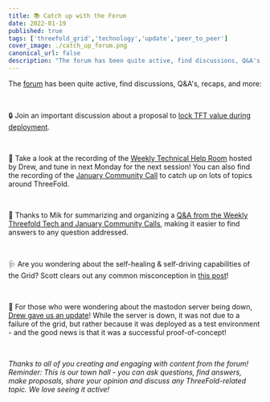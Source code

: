 ```yaml
---
title: 📚 Catch up with the Forum
date: 2022-01-19
published: true
tags: ['threefold_grid','technology','update','peer_to_peer']
cover_image: ./catch_up_forum.png
canonical_url: false
description: "The forum has been quite active, find discussions, Q&A's, recaps, and more"
---
```


The [forum](https://forum.threefold.io/) has been quite active, find discussions, Q&A's, recaps, and more:

<br/>

🔒 Join an important discussion about a proposal to [lock TFT value during deployment](https://forum.threefold.io/t/tft-locked-value-during-deployment/3675/3). 

<br/>

🎥 Take a look at the recording of the [Weekly Technical Help Room](https://forum.threefold.io/t/weekly-technical-help-room/3627) hosted by Drew, and tune in next Monday for the next session! You can also find the recording of the [January Community Call](https://forum.threefold.io/t/january-16th-2023-weekly-tech-call-recording/3702) to catch up on lots of topics around ThreeFold.

<br/>

📄 Thanks to Mik for summarizing and organizing a [Q&A from the Weekly Threefold Tech and January Community Calls](https://forum.threefold.io/t/q-a-from-the-weekly-threefold-tech-and-community-calls/3711), making it easier to find answers to any question addressed. 

<br/>

🩺 Are you wondering about the self-healing & self-driving capabilities of the Grid? Scott clears out any common misconception in [this post](https://forum.threefold.io/t/self-healing-high-availability-and-the-grid-today/3705)!

<br/>

🦣 For those who were wondering about the mastodon server being down, [Drew gave us an update](https://www.google.com/url?q=https://forum.threefold.io/t/what-happened-to-the-threefoldcloud-com-sites/3712&sa=D&source=docs&ust=1674123620068533&usg=AOvVaw1cWMfcGQJBu_tqJMGlN8ps)! While the server is down, it was not due to a failure of the grid, but rather because it was deployed as a test environment - and the good news is that it was a successful proof-of-concept!

<br/>

_Thanks to all of you creating and engaging with content from the forum! Reminder: This is our town hall - you can ask questions, find answers, make proposals, share your opinion and discuss any ThreeFold-related topic. We love seeing it active!_
